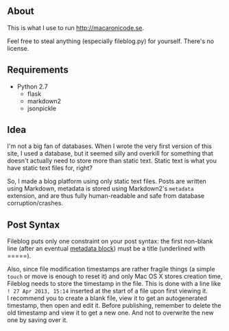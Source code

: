 About
-----
This is what I use to run <http://macaronicode.se>.

Feel free to steal anything (especially fileblog.py) for yourself. There's no license.

Requirements
------------
* Python 2.7
	* flask
	* markdown2
	* jsonpickle

Idea
----
I'm not a big fan of databases. When I wrote the very first version of this site, I used a database, but it seemed silly and overkill for something that doesn't actually need to store more than static text. Static text is what you have static text files for, right?

So, I made a blog platform using only static text files. Posts are written using Markdown, metadata is stored using Markdown2's `metadata` extension, and are thus fully human-readable and safe from database corruption/crashes.

Post Syntax
-----------
Fileblog puts only one constraint on your post syntax: the first non-blank line (after an eventual [metadata block](http://hiltmon.com/blog/2012/06/18/markdown-metadata/)) must be a title (underlined with =====).

Also, since file modification timestamps are rather fragile things (a simple `touch` or move is enough to reset it) and only Mac OS X stores creation time, Fileblog needs to store the timestamp in the file.
This is done with a line like `! 27 Apr 2013, 15:14` inserted at the start of a file upon first viewing it.  
I recommend you to create a blank file, view it to get an autogenerated timestamp, then open and edit it. Before publishing, remember to delete the old timestamp and view it to get a new one. And not to overwrite the new one by saving over it.

